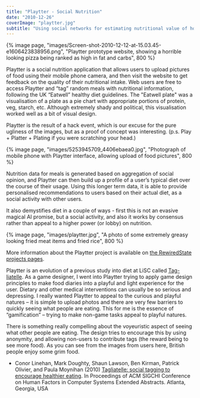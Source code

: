 ```yaml
---
title: "Playtter - Social Nutrition"
date: "2010-12-26"
coverImage: "playtter.jpg"
subtitle: "Using social networks for estimating nutritional value of home cooking"
---
```

{% image page, "images/Screen-shot-2010-12-12-at-15.03.45-e1606423838956.png", "Playtter prototype website, showing a horrible looking pizza being ranked as high in fat and carbs", 800 %}

Playtter is a social nutrition application that allows users to upload pictures of food using their mobile phone camera, and then visit the website to get feedback on the quality of their nutritional intake. Web users are free to access Playtter and “tag” random meals with nutritional information, following the UK “Eatwell” healthy diet guidelines. The "Eatwell plate" was a visualisation of a plate as a pie chart with appropriate portions of protein, veg, starch, etc. Although extremely shady and political, this visualisation worked well as a bit of visual design.

Playtter is the result of a hack event, which is our excuse for the pure ugliness of the images, but as a proof of concept was interesting. (p.s. Play + Platter + Plating if you were scratching your head.)

{% image page, "images/5253945709_4406ebaea0.jpg", "Photograph of mobile phone with Playtter interface, allowing upload of food pictures", 800 %}

Nutrition data for meals is generated based on aggregation of social opinion, and Playtter can then build up a profile of a user’s typical diet over the course of their usage. Using this longer term data, it is able to provide personalised recommendations to users based on their actual diet, as a social activity with other users.

It also demystifies diet in a couple of ways - first this is not an evasive magical AI promise, but a social activity, and also it works by consensus rather than appeal to a higher power (or lobby) on nutrition.

{% image page, "images/playtter.jpg", "A photo of some extremely greasy looking fried meat items and fried rice", 800 %}

More information about the Playtter project is available on [the RewiredState projects pages](http://rewiredstate.org/projects/playtter).

Playtter is an evolution of a previous study into diet at LiSC called [Tag-liatelle](http://lisc.lincoln.ac.uk/health-and-wellbeing/tag-liatelle/). As a game designer, I went into Playtter trying to apply game design principles to make food diaries into a playful and light experience for the user. Dietary and other medical interventions can usually be so serious and depressing. I really wanted Playtter to appeal to the curious and playful natures – it is simple to upload photos and there are very few barriers to quickly seeing what people are eating. This for me is the essence of “gamification” – trying to make non-game tasks appeal to playful natures.

There is something really compelling about the voyeuristic aspect of seeing what other people are eating. The design tries to encourage this by using anonymity, and allowing non-users to contribute tags (the reward being to see more food). As you can see from the images from users here, British people enjoy some grim food.

* Conor Linehan, Mark Doughty, Shaun Lawson, Ben Kirman, Patrick Olivier, and Paula Moynihan (2010) [Tagliatelle: social tagging to encourage healthier eating](/papers/Linehan2010Tagging.pdf). In Proceedings of ACM SIGCHI Conference on Human Factors in Computer Systems Extended Abstracts. Atlanta, Georgia, USA
